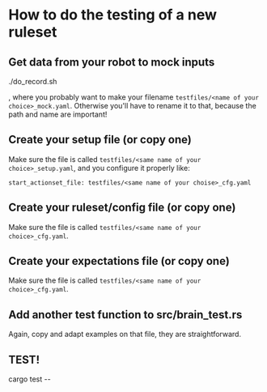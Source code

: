 # How to do the testing of a new ruleset

## Get data from your robot to mock inputs
./do_record.sh <filename>

, where you probably want to make your filename `testfiles/<name of your choice>_mock.yaml`. Otherwise you'll have to rename it to that, because the path and name are important!

## Create your setup file (or copy one)
Make sure the file is called `testfiles/<same name of your choice>_setup.yaml`, and you configure it properly like:
```
start_actionset_file: testfiles/<same name of your choise>_cfg.yaml
```

## Create your ruleset/config file (or copy one)
Make sure the file is called `testfiles/<same name of your choice>_cfg.yaml`.

## Create your expectations file (or copy one)
Make sure the file is called `testfiles/<same name of your choice>_cfg.yaml`.

## Add another test function to src/brain_test.rs
Again, copy and adapt examples on that file, they are straightforward.

## TEST!
cargo test --
